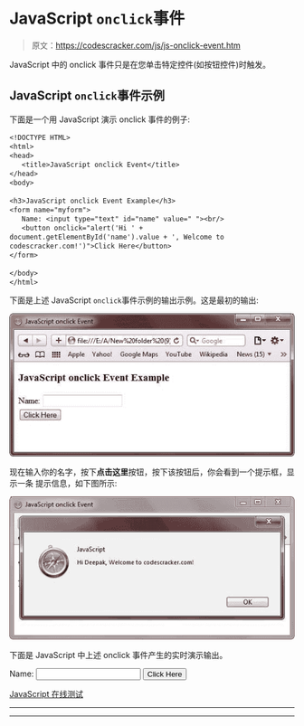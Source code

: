 # JavaScript `onclick`事件

> 原文：<https://codescracker.com/js/js-onclick-event.htm>

JavaScript 中的 onclick 事件只是在您单击特定控件(如按钮控件)时触发。

## JavaScript `onclick`事件示例

下面是一个用 JavaScript 演示 onclick 事件的例子:

```
<!DOCTYPE HTML>
<html>
<head>
   <title>JavaScript onclick Event</title>
</head>
<body>

<h3>JavaScript onclick Event Example</h3>
<form name="myform">
   Name: <input type="text" id="name" value=" "><br/>
   <button onclick="alert('Hi ' + document.getElementById('name').value + ', Welcome to codescracker.com!')">Click Here</button>
</form>

</body>
</html>
```

下面是上述 JavaScript `onclick`事件示例的输出示例。这是最初的输出:

![javascript onclick event](img/d7b7d8af75bf05ffe73c295539d57d4d.png)

现在输入你的名字，按下**点击这里**按钮，按下该按钮后，你会看到一个提示框，显示一条 提示信息，如下图所示:

![javascript onclick event example](img/0b8fba40d8b70918a4d8a2c0b00188c1.png)

下面是 JavaScript 中上述 onclick 事件产生的实时演示输出。

<form name="myform">Name: <input type="text" id="name" value=" ">
<button onclick="alert('Hi ' + document.getElementById('name').value + ', Welcome to codescracker.com!')">Click Here</button></form>

[JavaScript 在线测试](/exam/showtest.php?subid=6)

* * *

* * *